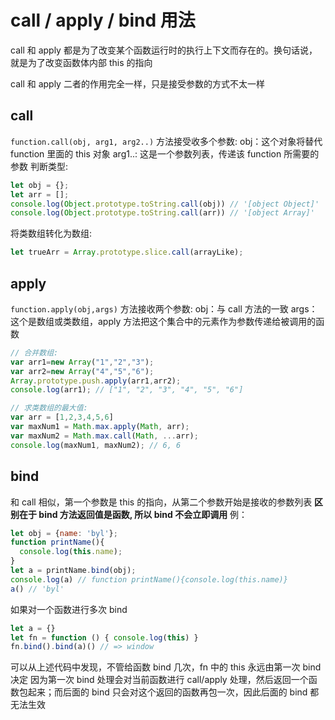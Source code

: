 # call / apply / bind 用法

call 和 apply 都是为了改变某个函数运行时的执行上下文而存在的。换句话说，就是为了改变函数体内部 this 的指向

call 和 apply 二者的作用完全一样，只是接受参数的方式不太一样

## call

`function.call(obj, arg1, arg2..)` 方法接受收多个参数:
obj：这个对象将替代 function 里面的 this 对象
arg1..: 这是一个参数列表，传递该 function 所需要的参数
判断类型:

```javascript
let obj = {};
let arr = [];
console.log(Object.prototype.toString.call(obj)) // '[object Object]'
console.log(Object.prototype.toString.call(arr)) // '[object Array]'
```

将类数组转化为数组:

```javascript
let trueArr = Array.prototype.slice.call(arrayLike);
```

## apply

`function.apply(obj,args)` 方法接收两个参数:
obj：与 call 方法的一致
args：这个是数组或类数组，apply 方法把这个集合中的元素作为参数传递给被调用的函数

```javascript
// 合并数组:
var arr1=new Array("1","2","3"); 
var arr2=new Array("4","5","6"); 
Array.prototype.push.apply(arr1,arr2); 
console.log(arr1); // ["1", "2", "3", "4", "5", "6"]

// 求类数组的最大值:
var arr = [1,2,3,4,5,6]
var maxNum1 = Math.max.apply(Math, arr);
var maxNum2 = Math.max.call(Math, ...arr);
console.log(maxNum1, maxNum2); // 6, 6
```

## bind

和 call 相似，第一个参数是 this 的指向，从第二个参数开始是接收的参数列表
**区别在于 bind 方法返回值是函数, 所以 bind 不会立即调用**
例：

```javascript
let obj = {name: 'byl'};
function printName(){
  console.log(this.name);
}
let a = printName.bind(obj);
console.log(a) // function printName(){console.log(this.name)}
a() // 'byl'
```

如果对一个函数进行多次 bind

```javascript
let a = {}
let fn = function () { console.log(this) }
fn.bind().bind(a)() // => window
```

可以从上述代码中发现，不管给函数 bind 几次，fn 中的 this 永远由第一次 bind 决定
因为第一次 bind 处理会对当前函数进行 call/apply 处理，然后返回一个函数包起来；而后面的 bind 只会对这个返回的函数再包一次，因此后面的 bind 都无法生效
